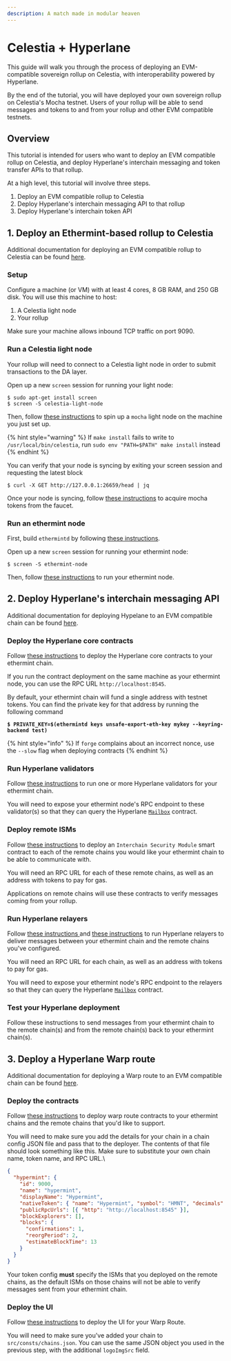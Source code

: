 ```yaml
---
description: A match made in modular heaven
---
```


# Celestia + Hyperlane

This guide will walk you through the process of deploying an EVM-compatible sovereign rollup on Celestia, with interoperability powered by Hyperlane.

By the end of the tutorial, you will have deployed your own sovereign rollup on Celestia's Mocha testnet. Users of your rollup will be able to send messages and tokens to and from your rollup and other EVM compatible testnets.

## &#x20;Overview

This tutorial is intended for users who want to deploy an EVM compatible rollup on Celestia, and deploy Hyperlane's interchain messaging and token transfer APIs to that rollup.

At a high level, this tutorial will involve three steps.

1. Deploy an EVM compatible rollup to Celestia
2. Deploy Hyperlane's interchain messaging API to that rollup
3. Deploy Hyperlane's interchain token API

## 1. Deploy an Ethermint-based rollup to Celestia

Additional documentation for deploying an EVM compatible rollup to Celestia can be found [here](https://docs.celestia.org/developers/ethermint).

### Setup

Configure a machine (or VM) with at least 4 cores, 8 GB RAM, and 250 GB disk. You will use this machine to host:

1. A Celestia light node
2. Your rollup

Make sure your machine allows inbound TCP traffic on port 9090.

### Run a Celestia light node

Your rollup will need to connect to a Celestia light node in order to submit transactions to the DA layer.

Open up a new `screen` session for running your light node:

```
$ sudo apt-get install screen
$ screen -S celestia-light-node
```

Then, follow [these instructions](https://docs.celestia.org/developers/node-tutorial) to spin up a `mocha` light node on the machine you just set up.

{% hint style="warning" %}
If `make install` fails to write to `/usr/local/bin/celestia`, run `sudo env "PATH=$PATH" make install` instead
{% endhint %}

&#x20;You can verify that your node is syncing by exiting your screen session and requesting the latest block

```
$ curl -X GET http://127.0.0.1:26659/head | jq
```

Once your node is syncing, follow [these instructions](https://docs.celestia.org/developers/node-tutorial#keys-and-wallets) to acquire mocha tokens from the faucet.

### Run an ethermint node

First, build `ethermintd` by following [these instructions](https://docs.celestia.org/developers/rollmint-on-ethermint).

Open up a new `screen` session for running your ethermint node:

```
$ screen -S ethermint-node
```

Then, follow [these instructions](https://docs.celestia.org/developers/instantiate-ethermint#instantiating-the-ethermint-rollup) to run your ethermint node.

## 2. Deploy Hyperlane's interchain messaging API

Additional documentation for deploying Hypelane to an EVM compatible chain can be found [here](broken-reference).

### Deploy the Hyperlane core contracts

Follow [these instructions](broken-reference) to deploy the Hyperlane core contracts to your ethermint chain.

If you run the contract deployment on the same machine as your ethermint node, you can use the RPC URL `http://localhost:8545`.

By default, your ethermint chain will fund a single address with testnet tokens. You can find the private key for that address by running the following command

<pre class="language-bash"><code class="lang-bash"><strong>$ PRIVATE_KEY=$(ethermintd keys unsafe-export-eth-key mykey --keyring-backend test)
</strong></code></pre>

{% hint style="info" %}
If `forge` complains about an incorrect nonce, use the `--slow` flag when deploying contracts&#x20;
{% endhint %}

### Run Hyperlane validators

Follow [these instructions](broken-reference) to run one or more Hyperlane validators for your ethermint chain.

You will need to expose your ethermint node's RPC endpoint to these validator(s) so that they can query the Hyperlane [`Mailbox`](../protocol/messaging.md) contract.

### Deploy remote ISMs

Follow [these instructions](broken-reference) to deploy an `Interchain Security Module` smart contract to each of the remote chains you would like your ethermint chain to be able to communicate with.

You will need an RPC URL for each of these remote chains, as well as an address with tokens to pay for gas.&#x20;

Applications on remote chains will use these contracts to verify messages coming from your rollup.

### Run Hyperlane relayers

Follow [these instructions ](broken-reference)and [these instructions](broken-reference) to run Hyperlane relayers to deliver messages between your ethermint chain and the remote chains you've configured.

You will need an RPC URL for each chain, as well as an address with tokens to pay for gas.&#x20;

You will need to expose your ethermint node's RPC endpoint to the relayers so that they can query the Hyperlane [`Mailbox`](../protocol/messaging.md) contract.

### Test your Hyperlane deployment

Follow these instructions to send messages from your ethermint chain to the remote chain(s) and from the remote chain(s) back to your ethermint chain(s).

## 3. Deploy a Hyperlane Warp route

Additional documentation for deploying a Warp route to an EVM compatible chain can be found [here](deploy-warp-route/deploy-a-warp-route.md).

### Deploy the contracts

Follow [these instructions](deploy-warp-route/deploy-a-warp-route.md) to deploy warp route contracts to your ethermint chains and the remote chains that you'd like to support.

You will need to make sure you add the details for your chain in a chain config JSON file and pass that to the deployer. The contents of that file should look something like this. Make sure to substitute your own chain name, token name, and RPC URL.\


```json
{
  "hypermint": {
    "id": 9000,
    "name": "hypermint",
    "displayName": "Hypermint",
    "nativeToken": { "name": "Hypermint", "symbol": "HMNT", "decimals": 18 },
    "publicRpcUrls": [{ "http": "http://localhost:8545" }],
    "blockExplorers": [],
    "blocks": {
      "confirmations": 1,
      "reorgPeriod": 2,
      "estimateBlockTime": 13
    }
  }
}
```

Your token config **must** specify the ISMs that you deployed on the remote chains, as the default ISMs on those chains will not be able to verify messages sent from your ethermint chain.

### Deploy the UI

Follow [these instructions](deploy-warp-route/deploy-the-ui-for-your-warp-route.md) to deploy the UI for your Warp Route.

You will need to make sure you've added your chain to `src/consts/chains.json`. You can use the same JSON object you used in the previous step, with the additional `logoImgSrc` field.

